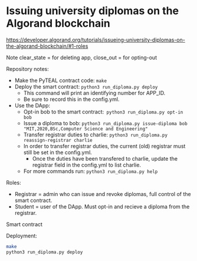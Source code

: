 # Issuing university diplomas on the Algorand blockchain

https://developer.algorand.org/tutorials/issueing-university-diplomas-on-the-algorand-blockchain/#1-roles

Note clear_state = for deleting app, close_out = for opting-out

Repository notes:
* Make the PyTEAL contract code: `make`
* Deploy the smart contract: `python3 run_diploma.py deploy`
  *  This command will print an identifying number for APP_ID.
  *  Be sure to record this in the config.yml.
* Use the DApp:
  * Opt-in bob to the smart contract:` python3 run_diploma.py opt-in bob`
  * Issue a diploma to bob: `python3 run_diploma.py issue-diploma bob "MIT,2020,BSc,Computer Science and Engineering"`
  * Transfer registrar duties to charlie: `python3 run_diploma.py reassign-registrar charlie`
  * In order to transfer registrar duties, the current (old) registrar must still be set in the config.yml.
    * Once the duties have been transfered to charlie, update the registrar field in the config.yml to list charlie.
  * For more commands run: `python3 run_diploma.py help`

Roles:
* Registrar = admin who can issue and revoke diplomas, full control of the smart contract.
* Student = user of the DApp. Must opt-in and recieve a diploma from the registrar.

Smart contract

Deployment:
```bash
make
python3 run_diploma.py deploy
```